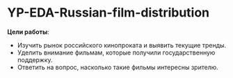 # YP-EDA-Russian-film-distribution


**Цели работы**:
* Изучить рынок российского кинопроката и выявить текущие тренды. 
* Уделить внимание фильмам, которые получили государственную поддержку. 
* Ответить на вопрос, насколько такие фильмы интересны зрителю.
